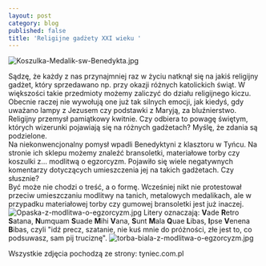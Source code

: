 ```yaml
---
layout: post
category: blog
published: false
title: 'Religijne gadżety XXI wieku '
---
```

![Koszulka-Medalik-sw-Benedykta.jpg]({{site.baseurl}}/img/Koszulka-Medalik-sw-Benedykta.jpg)

Sądzę, że każdy z nas przynajmniej raz w życiu natknął się na jakiś religijny gadżet, który sprzedawano np. przy okazji różnych katolickich świąt. W większości takie przedmioty możemy zaliczyć do działu religijnego kiczu. 
Obecnie raczej nie wywołują one już tak silnych emocji, jak kiedyś, gdy uważano lampy z Jezusem czy podstawki z Maryją, za bluźnierstwo. Religijny przemysł pamiątkowy kwitnie. Czy odbiera to powagę świętym, których wizerunki pojawiają się na różnych gadżetach? Myślę, że zdania są podzielone.       
Na niekonwencjonalny pomysł wpadli Benedyktyni z klasztoru w Tyńcu. Na stronie ich sklepu możemy znaleźć bransoletki, materiałowe torby czy koszulki z… modlitwą o egzorcyzm. Pojawiło się wiele negatywnych komentarzy dotyczących umieszczenia jej na takich gadżetach. Czy słusznie?             
Być może nie chodzi o treść, a o formę. Wcześniej nikt nie protestował przeciw umieszczaniu modlitwy na tanich, metalowych medalikach, ale w przypadku materiałowej torby czy gumowej bransoletki jest już inaczej.
![Opaska-z-modlitwa-o-egzorcyzm.jpg]({{site.baseurl}}/img/Opaska-z-modlitwa-o-egzorcyzm.jpg)
Litery oznaczają: **V**ade **R**etro **S**atana, **N**umquam **S**uade **M**ihi **V**ana, **S**unt **M**ala **Q**uae **L**ibas, **I**pse **V**enena **B**ibas, czyli "idź precz, szatanie, nie kuś mnie do próżności, złe jest to, co podsuwasz, sam pij truciznę". 
![torba-biala-z-modlitwa-o-egzorcyzm.jpg]({{site.baseurl}}/img/torba-biala-z-modlitwa-o-egzorcyzm.jpg)
  
Wszystkie zdjęcia pochodzą ze strony: tyniec.com.pl 
